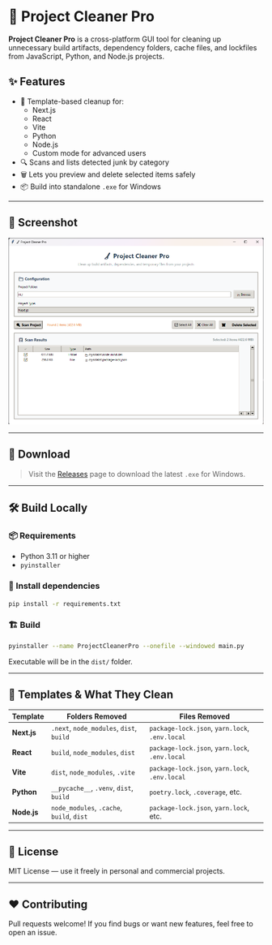 # 🧹 Project Cleaner Pro

**Project Cleaner Pro** is a cross-platform GUI tool for cleaning up unnecessary build artifacts, dependency folders, cache files, and lockfiles from JavaScript, Python, and Node.js projects.

## ✨ Features

- 📁 Template-based cleanup for:
  - Next.js
  - React
  - Vite
  - Python
  - Node.js
  - Custom mode for advanced users
- 🔍 Scans and lists detected junk by category
- 🗑️ Lets you preview and delete selected items safely
- 📦 Build into standalone `.exe` for Windows

---

## 📸 Screenshot

![Project Cleaner Pro UI](https://github.com/darkwaves-ofc/NodeModulesCleaner/blob/f6057322ee292b10618cd4d68f330933f650a365/screenshots/image.png)

---

## 🚀 Download

> Visit the [Releases](https://github.com/your-username/project-cleaner-pro/releases) page to download the latest `.exe` for Windows.

---

## 🛠️ Build Locally

### 📦 Requirements

- Python 3.11 or higher
- `pyinstaller`

### 🔧 Install dependencies

```bash
pip install -r requirements.txt
```

### 🏗️ Build

```bash
pyinstaller --name ProjectCleanerPro --onefile --windowed main.py
```

Executable will be in the `dist/` folder.

---

## 📂 Templates & What They Clean

| Template   | Folders Removed                                | Files Removed                         |
|------------|-----------------------------------------------|----------------------------------------|
| **Next.js** | `.next`, `node_modules`, `dist`, `build`      | `package-lock.json`, `yarn.lock`, `.env.local` |
| **React**   | `build`, `node_modules`, `dist`               | `package-lock.json`, `yarn.lock`, `.env.local` |
| **Vite**    | `dist`, `node_modules`, `.vite`               | `package-lock.json`, `yarn.lock`, `.env.local` |
| **Python**  | `__pycache__`, `.venv`, `dist`, `build`       | `poetry.lock`, `.coverage`, etc.       |
| **Node.js** | `node_modules`, `.cache`, `build`, `dist`     | `package-lock.json`, `yarn.lock`, etc. |

---

## 🧠 License

MIT License — use it freely in personal and commercial projects.

---

## ❤️ Contributing

Pull requests welcome! If you find bugs or want new features, feel free to open an issue.
